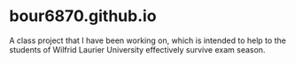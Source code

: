 # bour6870.github.io
A class project that I have been working on, which is intended to help to the students of Wilfrid Laurier University effectively survive exam season.
